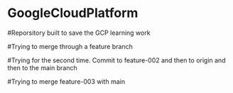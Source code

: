 # GoogleCloudPlatform

#Reporsitory built to save the GCP learning work

#Trying to merge through a feature branch

#Trying for the second time. Commit to feature-002 and then to origin and then to the main branch

#Trying to merge feature-003 with main
